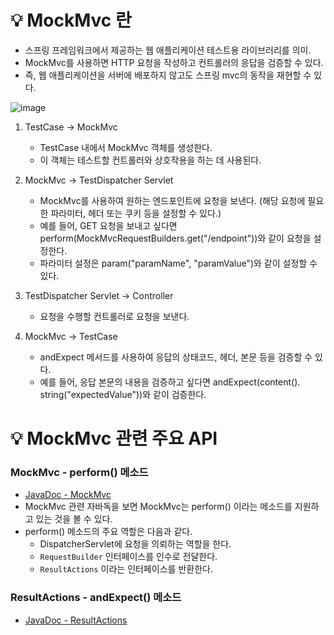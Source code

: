 # 💡 MockMvc 란
- 스프링 프레임워크에서 제공하는 웹 애플리케이션 테스트용 라이브러리를 의미.
- MockMvc를 사용하면 HTTP 요청을 작성하고 컨트롤러의 응답을 검증할 수 있다.
- 즉, 웹 애플리케이션을 서버에 배포하지 않고도 스프링 mvc의 동작을 재현할 수 있다.

![image](https://github.com/shin-je-woo/TIL/assets/39439576/5d1f7851-80ed-45ac-8e1e-c2f633a90643)

1. TestCase → MockMvc  
    - TestCase 내에서 MockMvc 객체를 생성한다.
    - 이 객체는 테스트할 컨트롤러와 상호작용을 하는 데 사용된다.

2. MockMvc → TestDispatcher Servlet
    - MockMvc를 사용하여 원하는 엔드포인트에 요청을 보낸다. (해당 요청에 필요한 파라미터, 헤더 또는 쿠키 등을 설정할 수 있다.)
    - 예를 들어, GET 요청을 보내고 싶다면 perform(MockMvcRequestBuilders.get("/endpoint"))와 같이 요청을 설정한다.
    - 파라미터 설정은 param("paramName", "paramValue")와 같이 설정할 수 있다.

3. TestDispatcher Servlet → Controller
    - 요청을 수행할 컨트롤러로 요청을 보낸다.

4. MockMvc → TestCase
    - andExpect 메서드를 사용하여 응답의 상태코드, 헤더, 본문 등을 검증할 수 있다.
    - 예를 들어, 응답 본문의 내용을 검증하고 싶다면 andExpect(content(). string("expectedValue"))와 같이 검증한다.
  
# 💡 MockMvc 관련 주요 API

### MockMvc - perform() 메소드
- [JavaDoc - MockMvc](https://docs.spring.io/spring-framework/docs/current/javadoc-api/org/springframework/test/web/servlet/MockMvc.html#method.summary)
- MockMvc 관련 자바독을 보면 MockMvc는 perform() 이라는 메소드를 지원하고 있는 것을 볼 수 있다.
- perform() 메소드의 주요 역할은 다음과 같다.
  - DispatcherServlet에 요청을 의뢰하는 역할을 한다.
  - `RequestBuilder` 인터페이스를 인수로 전달한다.
  - `ResultActions` 이라는 인터페이스를 반환한다.

### ResultActions - andExpect() 메소드
- [JavaDoc - ResultActions](https://docs.spring.io/spring-framework/docs/current/javadoc-api/org/springframework/test/web/servlet/ResultActions.html)
